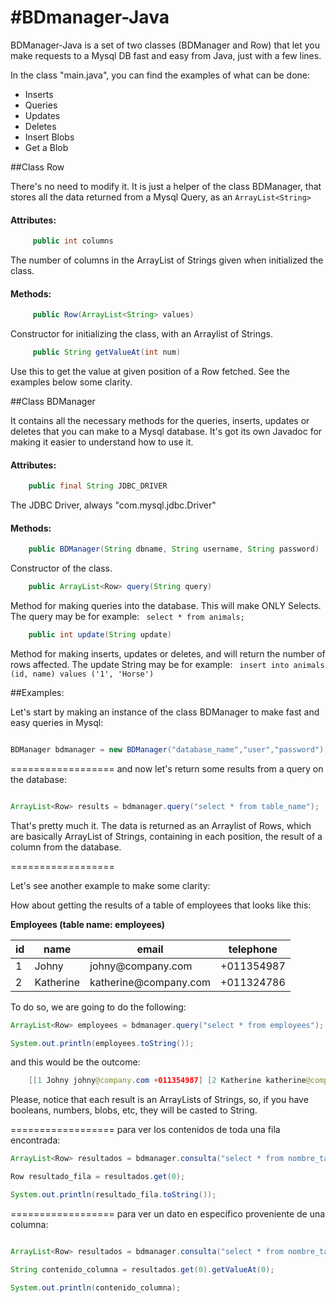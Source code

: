 #BDmanager-Java 
==============

BDManager-Java is a set of two classes (BDManager and Row) that let you make requests to a Mysql DB fast and easy from Java, just with a few lines.

In the class "main.java", you can find the examples of what can be done:

- Inserts
- Queries
- Updates
- Deletes
- Insert Blobs
- Get a Blob

##Class Row

There's no need to modify it. It is just a helper of the class BDManager, that stores all the data returned from a Mysql Query, as an ``` ArrayList<String> ```

<h4>Attributes:</h4>

```java
	 public int columns 
```
The number of columns in the ArrayList of Strings given when initialized the class.



<h4>Methods:</h4>

```java
	 public Row(ArrayList<String> values) 
```
Constructor for initializing the class, with an Arraylist of Strings.


```java
	 public String getValueAt(int num) 
```
Use this to get the value at given position of a Row fetched. See the examples below some clarity.



##Class BDManager

It contains all the necessary methods for the queries, inserts, updates or deletes that you can make to a Mysql database. It's got its own Javadoc for making it easier to understand how to use it.


<h4>Attributes:</h4>

 ```java
 	 public final String JDBC_DRIVER 
 ``` 
 The JDBC Driver, always "com.mysql.jdbc.Driver"



<h4>Methods:</h4>

```java 
	public BDManager(String dbname, String username, String password)
```
Constructor of the class.



```java
	public ArrayList<Row> query(String query)
```
Method for making queries into the database. This will make ONLY Selects.
The query may be for example: ``` select * from animals;```




```java
	public int update(String update)
```
Method for making inserts, updates or deletes, and will return the number of rows affected. The update String may be for example: ``` insert into animals (id, name) values ('1', 'Horse')```





##Examples:

Let's start by making an instance of the class BDManager to make fast and easy queries in Mysql:

```java

BDManager bdmanager = new BDManager("database_name","user","password");

```

==================
and now let's return some results from a query on the database:

```java

ArrayList<Row> results = bdmanager.query("select * from table_name");

```

That's pretty much it. The data is returned as an Arraylist of Rows, which are basically ArrayList of Strings, containing in each position, the result of a column from the database.

==================

Let's see another example to make some clarity:

How about getting the results of a table of employees that looks like this:

<b>Employees (table name: employees)</b>
<table>
	<thead>
		<th>id</th>
		<th>name</th>
		<th>email</th>
		<th>telephone</th>
	</thead>
	<tbody>
		<tr>
			<td>1</td>
			<td>Johny</td>
			<td>johny@company.com</td>
			<td>+011354987</td>
		</tr>
		<tr>
			<td>2</td>
			<td>Katherine</td>
			<td>katherine@company.com</td>
			<td>+011324786</td>
		</tr>
	</tbody>
</table>

To do so, we are going to do the following:

```java
ArrayList<Row> employees = bdmanager.query("select * from employees");

System.out.println(employees.toString());
```

and this would be the outcome:

```java
	[[1 Johny johny@company.com +011354987] [2 Katherine katherine@company.com +011324786]]	
```

Please, notice that each result is an ArrayLists of Strings, so, if you have booleans, numbers, blobs, etc, they will be casted to String.

==================
para ver los contenidos de toda una fila encontrada:

```java
ArrayList<Row> resultados = bdmanager.consulta("select * from nombre_tabla");

Row resultado_fila = resultados.get(0);

System.out.println(resultado_fila.toString());
```

==================
para ver un dato en específico proveniente de una columna:

```java

ArrayList<Row> resultados = bdmanager.consulta("select * from nombre_tabla");

String contenido_columna = resultados.get(0).getValueAt(0);

System.out.println(contenido_columna);

```
